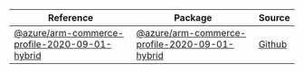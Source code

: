 | Reference | Package | Source |
|---|---|---|
|[@azure/arm-commerce-profile-2020-09-01-hybrid](arm-commerce-profile-2020-09-01-hybrid-readme)|[@azure/arm-commerce-profile-2020-09-01-hybrid](https://www.npmjs.com/package/@azure/arm-commerce-profile-2020-09-01-hybrid)|[Github](https://github.com/Azure/azure-sdk-for-js/blob/main/sdk/commerce/arm-commerce-profile-2020-09-01-hybrid)|
